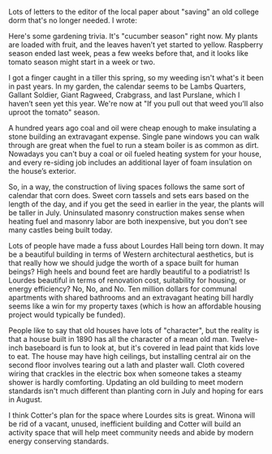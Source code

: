 Lots of letters to the editor of the local paper about "saving" an old college dorm that's no longer needed.  I wrote:


Here's some gardening trivia.  It's "cucumber season" right now.  My plants are loaded with fruit, and the leaves haven’t yet started to yellow.  Raspberry season ended last week, peas a few weeks before that, and it looks like tomato season might start in a week or two.

I got a finger caught in a tiller this spring, so my weeding isn't what's it been in past years.  In my garden, the calendar seems to be Lambs Quarters, Gallant Soldier, Giant Ragweed, Crabgrass, and last Purslane, which I haven’t seen yet this year.  We're now at "If you pull out that weed you'll also uproot the tomato" season.  

A hundred years ago coal and oil were cheap enough to make insulating a stone building an extravagant expense.  Single pane windows you can walk through are great when the fuel to run a steam boiler is as common as dirt.  Nowadays you can't buy a coal or oil fueled heating system for your house, and every re-siding job includes an additional layer of foam insulation on the house’s exterior.

So, in a way, the construction of living spaces follows the same sort of calendar that corn does.  Sweet corn tassels and sets ears based on the length of the day, and if you get the seed in earlier in the year, the plants will be taller in July.  Uninsulated masonry construction makes sense when heating fuel and masonry labor are both inexpensive, but you don't see many castles being built today.  

Lots of people have made a fuss about Lourdes Hall being torn down.  It may be a beautiful building in terms of Western architectural aesthetics, but is that really how we should judge the worth of a space built for human beings? High heels and bound feet are hardly beautiful to a podiatrist! Is Lourdes beautiful in terms of renovation cost, suitability for housing, or energy efficiency?  No, No, and No. Ten million dollars for communal apartments with shared bathrooms and an extravagant heating bill hardly seems like a win for my property taxes (which is how an affordable housing project would typically be funded).        

People like to say that old houses have lots of "character", but the reality is that a house built in 1890 has all the character of a mean old man.  Twelve-inch baseboard is fun to look at, but it's covered in lead paint that kids love to eat.  The house may have high ceilings, but installing central air on the second floor involves tearing out a lath and plaster wall. Cloth covered wiring that crackles in the electric box when someone takes a steamy shower is hardly comforting.  Updating an old building to meet modern standards isn't much different than planting corn in July and hoping for ears in August.

I think Cotter's plan for the space where Lourdes sits is great.  Winona will be rid of a vacant, unused, inefficient building and Cotter will build an activity space that will help meet community needs and abide by modern energy conserving standards.      

